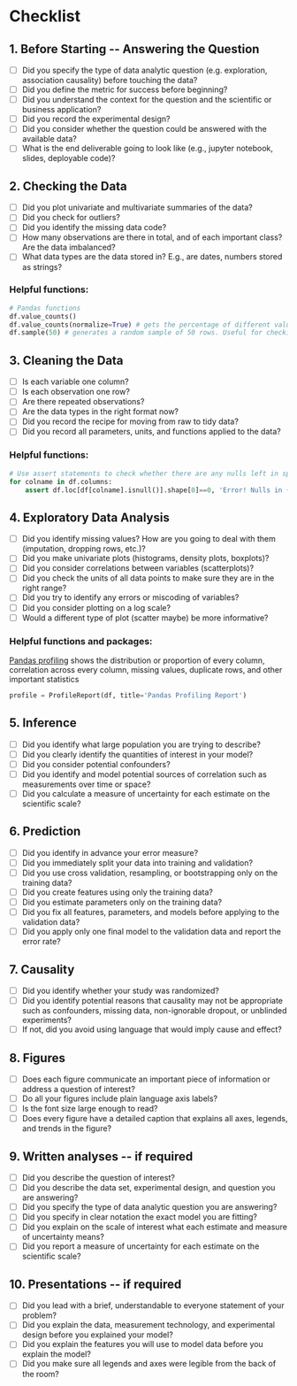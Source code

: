 # Checklist

## 1. Before Starting -- Answering the Question

- [ ] Did you specify the type of data analytic question (e.g. exploration, association causality) before touching the data?
- [ ] Did you define the metric for success before beginning?
- [ ] Did you understand the context for the question and the scientific or business application?
- [ ] Did you record the experimental design?
- [ ] Did you consider whether the question could be answered with the available data?
- [ ] What is the end deliverable going to look like (e.g., jupyter notebook, slides, deployable code)?

##  2. Checking the Data

- [ ] Did you plot univariate and multivariate summaries of the data?
- [ ] Did you check for outliers?
- [ ] Did you identify the missing data code?
- [ ] How many observations are there in total, and of each important class? Are the data imbalanced?
- [ ] What data types are the data stored in? E.g., are dates, numbers stored as strings?

### Helpful functions:
```python
# Pandas functions
df.value_counts()
df.value_counts(normalize=True) # gets the percentage of different value counts
df.sample(50) # generates a random sample of 50 rows. Useful for checking your own intuition about data
```

## 3. Cleaning the Data

- [ ] Is each variable one column?
- [ ] Is each observation one row?
- [ ] Are there repeated observations?
- [ ] Are the data types in the right format now?
- [ ] Did you record the recipe for moving from raw to tidy data?
- [ ] Did you record all parameters, units, and functions applied to the data?

### Helpful functions:
```python
# Use assert statements to check whether there are any nulls left in specified columns:
for colname in df.columns:
	assert df.loc[df[colname].isnull()].shape[0]==0, 'Error! Nulls in {}'.format(colname)
```

## 4. Exploratory Data Analysis

- [ ] Did you identify missing values? How are you going to deal with them (imputation, dropping rows, etc.)?
- [ ] Did you make univariate plots (histograms, density plots, boxplots)?
- [ ] Did you consider correlations between variables (scatterplots)?
- [ ] Did you check the units of all data points to make sure they are in the right range?
- [ ] Did you try to identify any errors or miscoding of variables?
- [ ] Did you consider plotting on a log scale?
- [ ] Would a different type of plot (scatter maybe) be more informative?

### Helpful functions and packages:
[Pandas profiling](https://github.com/pandas-profiling/pandas-profiling) shows the distribution or proportion of every column, correlation across every column, missing values, duplicate rows, and other important statistics
```python
profile = ProfileReport(df, title='Pandas Profiling Report')
```

## 5. Inference

- [ ] Did you identify what large population you are trying to describe?
- [ ] Did you clearly identify the quantities of interest in your model?
- [ ] Did you consider potential confounders?
- [ ] Did you identify and model potential sources of correlation such as measurements over time or space?
- [ ] Did you calculate a measure of uncertainty for each estimate on the scientific scale?

## 6. Prediction

- [ ] Did you identify in advance your error measure?
- [ ] Did you immediately split your data into training and validation?
- [ ] Did you use cross validation, resampling, or bootstrapping only on the training data?
- [ ] Did you create features using only the training data?
- [ ] Did you estimate parameters only on the training data?
- [ ] Did you fix all features, parameters, and models before applying to the validation data?
- [ ] Did you apply only one final model to the validation data and report the error rate?

## 7. Causality

- [ ] Did you identify whether your study was randomized?
- [ ] Did you identify potential reasons that causality may not be appropriate such as confounders, missing data, non-ignorable dropout, or unblinded experiments?
- [ ] If not, did you avoid using language that would imply cause and effect?

## 8. Figures

- [ ] Does each figure communicate an important piece of information or address a question of interest?
- [ ] Do all your figures include plain language axis labels?
- [ ] Is the font size large enough to read?
- [ ] Does every figure have a detailed caption that explains all axes, legends, and trends in the figure?

## 9. Written analyses -- if required

- [ ] Did you describe the question of interest?
- [ ] Did you describe the data set, experimental design, and question you are answering?
- [ ] Did you specify the type of data analytic question you are answering?
- [ ] Did you specify in clear notation the exact model you are fitting?
- [ ] Did you explain on the scale of interest what each estimate and measure of uncertainty means?
- [ ] Did you report a measure of uncertainty for each estimate on the scientific scale?

## 10. Presentations -- if required

- [ ] Did you lead with a brief, understandable to everyone statement of your problem?
- [ ] Did you explain the data, measurement technology, and experimental design before you explained your model?
- [ ] Did you explain the features you will use to model data before you explain the model?
- [ ] Did you make sure all legends and axes were legible from the back of the room?
